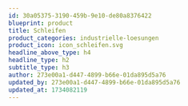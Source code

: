 ```yaml
---
id: 30a05375-3190-459b-9e10-de80a8376422
blueprint: product
title: Schleifen
product_categories: industrielle-loesungen
product_icon: icon_schleifen.svg
headline_above_type: h4
headline_type: h2
subtitle_type: h3
author: 273e00a1-d447-4899-b66e-01da895d5a76
updated_by: 273e00a1-d447-4899-b66e-01da895d5a76
updated_at: 1734082119
---
```

